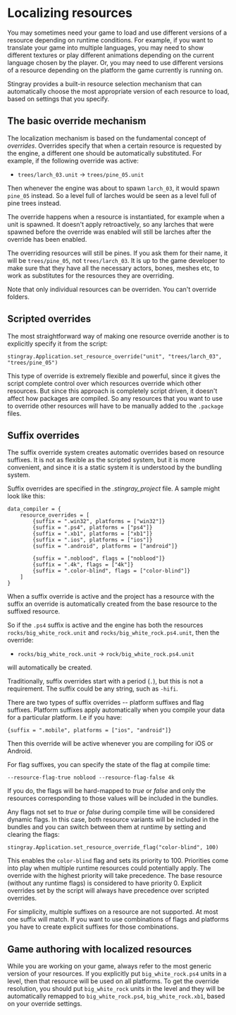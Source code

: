 # Localizing resources

You may sometimes need your game to load and use different versions of a resource depending on runtime conditions. For example, if you want to translate your game into multiple languages, you may need to show different textures or play different animations depending on the current language chosen by the player. Or, you may need to use different versions of a resource depending on the platform the game currently is running on.

Stingray provides a built-in resource selection mechanism that can automatically choose the most appropriate version of each resource to load, based on settings that you specify.

## The basic override mechanism

The localization mechanism is based on the fundamental concept of *overrides*. Overrides specify that when a certain resource is requested by the engine, a different one should be automatically substituted. For example, if the following override was active:

* `trees/larch_03.unit` → `trees/pine_05.unit`

Then whenever the engine was about to spawn `larch_03`, it would spawn `pine_05` instead. So a level full of larches would be seen as a level full of pine trees instead.

The override happens when a resource is instantiated, for example when a unit is spawned. It doesn't apply retroactively, so any larches that were spawned before the override was enabled will still be larches after the override has been enabled.

The overriding resources will still be pines. If you ask them for their name, it will be `trees/pine_05`, not `trees/larch_03`. It is up to the game developer to make sure that they have all the necessary actors, bones, meshes etc, to work as substitutes for the resources they are overriding.

Note that only individual resources can be overriden. You can't override folders.

## Scripted overrides

The most straightforward way of making one resource override another is to explicitly specify it from the script:

~~~{lua}
stingray.Application.set_resource_override("unit", "trees/larch_03", "trees/pine_05")
~~~

This type of override is extremely flexible and powerful, since it gives the script complete control over which resources override which other resources. But since this approach is completely script driven, it doesn't affect how packages are compiled. So any resources that you want to use to override other resources will have to be manually added to the `.package` files.

## Suffix overrides

The suffix override system creates automatic overrides based on resource suffixes. It is not as flexible as the scripted system, but it is more convenient, and since it is a static system it is understood by the bundling system.

Suffix overrides are specified in the *.stingray_project* file. A sample might look like this:

```
data_compiler = {
    resource_overrides = [
        {suffix = ".win32", platforms = ["win32"]}
        {suffix = ".ps4", platforms = ["ps4"]}
        {suffix = ".xb1", platforms = ["xb1"]}
        {suffix = ".ios", platforms = ["ios"]}
        {suffix = ".android", platforms = ["android"]}

        {suffix = ".noblood", flags = ["noblood"]}
        {suffix = ".4k", flags = ["4k"]}
        {suffix = ".color-blind", flags = ["color-blind"]}
    ]
}
```

When a suffix override is active and the project has a resource with the suffix an override is automatically created from the base resource to the suffixed resource.

So if the `.ps4` suffix is active and the engine has both the resources `rocks/big_white_rock.unit` and `rocks/big_white_rock.ps4.unit`, then the override:

* `rocks/big_white_rock.unit` → `rock/big_white_rock.ps4.unit`

will automatically be created.

Traditionally, suffix overrides start with a period (`.`), but this is not a requirement. The suffix could be any string, such as `-hifi`.

There are two types of suffix overrides -- platform suffixes and flag suffixes. Platform suffixes apply automatically when you compile your data for a particular platform. I.e if you have:

```
{suffix = ".mobile", platforms = ["ios", "android"]}
```

Then this override will be active whenever you are compiling for iOS or Android.

For flag suffixes, you can specify the state of the flag at compile time:

```
--resource-flag-true noblood --resource-flag-false 4k
```

If you do, the flags will be hard-mapped to *true* or *false* and only the resources corresponding to those values will be included in the bundles.

Any flags not set to *true* or *false* during compile time will be considered dynamic flags. In this case, both resource variants will be included in the bundles and you can switch between them at runtime by setting and clearing the flags:

~~~{lua}
stingray.Application.set_resource_override_flag("color-blind", 100)
~~~

This enables the `color-blind` flag and sets its priority to 100. Priorities come into play when multiple runtime resources could potentially apply. The override with the highest priority will take precedence. The base resource (without any runtime flags) is considered to have priority 0. Explicit overrides set by the script will always have precedence over scripted overrides.

For simplicity, multiple suffixes on a resource are not supported. At most one suffix will match. If you want to use combinations of flags and platforms you have to create explicit suffixes for those combinations.

## Game authoring with localized resources

While you are working on your game, always refer to the most generic version of your resources. If you explicitly put `big_white_rock.ps4` units in a level, then that resource will be used on all platforms. To get the override resolution, you should put `big_white_rock` units in the level and they will be automatically remapped to `big_white_rock.ps4`, `big_white_rock.xb1`, based on your override settings.
